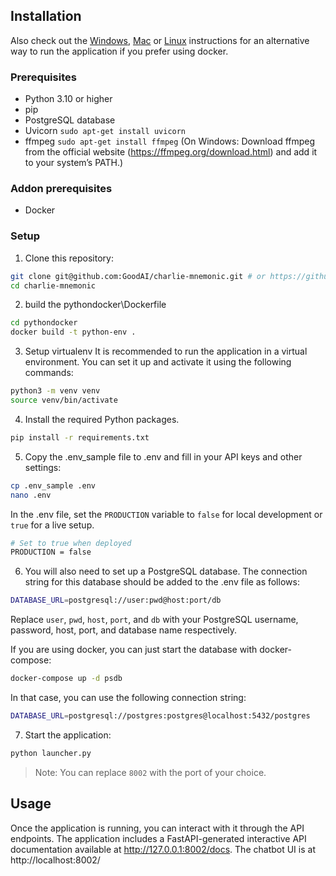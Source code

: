 ## Installation

Also check out the [Windows](docs/WININSTALL.md), [Mac](docs/MACINSTALL.md) or [Linux](docs/LINUXINSTALL.md) instructions for an alternative way to run the application if you prefer using docker.

### Prerequisites

- Python 3.10 or higher
- pip
- PostgreSQL database
- Uvicorn `sudo apt-get install uvicorn`
- ffmpeg `sudo apt-get install ffmpeg` (On Windows: Download ffmpeg from the official
  website (https://ffmpeg.org/download.html) and add it to your system’s PATH.)

### Addon prerequisites

- Docker

### Setup

1. Clone this repository:

```bash
git clone git@github.com:GoodAI/charlie-mnemonic.git # or https://github.com/GoodAI/charlie-mnemonic.git
cd charlie-mnemonic
```


2. build the pythondocker\Dockerfile

```bash
cd pythondocker
docker build -t python-env .
```

3. Setup virtualenv
   It is recommended to run the application in a virtual environment. You can set it up and activate it using the
   following commands:

```bash
python3 -m venv venv
source venv/bin/activate
```

4. Install the required Python packages.

```bash
pip install -r requirements.txt
```

5. Copy the .env_sample file to .env and fill in your API keys and other settings:

```bash
cp .env_sample .env
nano .env
```

In the .env file, set the `PRODUCTION` variable to `false` for local development or `true` for a live setup.

```bash
# Set to true when deployed
PRODUCTION = false
```

6. You will also need to set up a PostgreSQL database. The connection string for this database should be added to the
   .env file as follows:

```bash
DATABASE_URL=postgresql://user:pwd@host:port/db
```

Replace `user`, `pwd`, `host`, `port`, and `db` with your PostgreSQL username, password, host, port, and database name
respectively.

If you are using docker, you can just start the database with docker-compose:

```bash
docker-compose up -d psdb
```

In that case, you can use the following connection string:

```bash
DATABASE_URL=postgresql://postgres:postgres@localhost:5432/postgres
```


7. Start the application:

```bash
python launcher.py
```

> Note: You can replace `8002` with the port of your choice.

## Usage

Once the application is running, you can interact with it through the API endpoints. The application includes a
FastAPI-generated interactive API documentation available at http://127.0.0.1:8002/docs.
The chatbot UI is at http://localhost:8002/